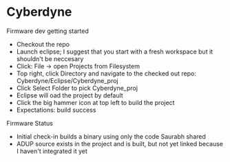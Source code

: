 # Cyberdyne
 
Firmware dev getting started
- Checkout the repo
- Launch eclipse; I suggest that you start with a fresh workspace but it shouldn't be neccesary
- Click: File -> open Projects from Filesystem
- Top right, click Directory and navigate to the checked out repo: Cyberdyne/Eclipse/Cyberdyne_proj
- Click Select Folder to pick Cyberdyne_proj
- Eclipse will oad the project by default
- Click the big hammer icon at top left to build the project
- Expectations: build success


Firmware Status
- Initial check-in builds a binary using only the code Saurabh shared
- ADUP source exists in the project and is built, but not yet linked because I haven't integrated it yet


